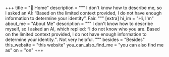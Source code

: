 +++
title = "🏡 Home"
description = """
I don't know how to describe me, so I asked an AI: “Based on the limited context provided, I do not have enough information to determine your identity”. Fair.
"""
[extra]
hi_im = "Hi, I'm"
about_me = "About Me"
description = """
I don't know how to describe myself, so I asked an AI, which
replied: <q>I do not know who you are. Based on the limited
context provided, I do not have enough information to determine
your identity.</q>. Not very helpful.
"""
besides = "Besides"
this_website = "this website"
you_can_also_find_me = "you can also find me as"
on = "on"
+++